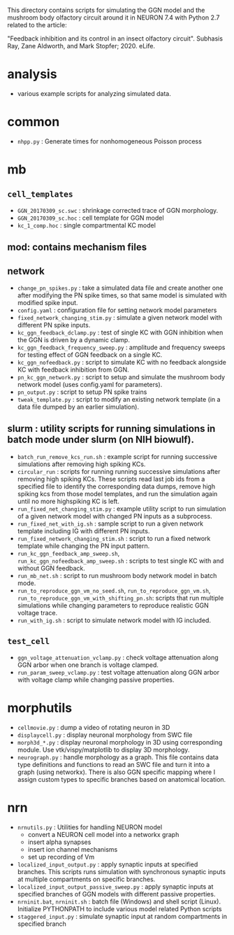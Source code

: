
This directory contains scripts for simulating the GGN model and the
mushroom body olfactory circuit around it in NEURON 7.4 with Python
2.7 related to the article:

"Feedback inhibition and its control in an insect olfactory circuit".
Subhasis Ray, Zane Aldworth, and Mark Stopfer; 2020. eLife.


<a id="org313face"></a>

# analysis

-   various example scripts for analyzing simulated data.


<a id="org1af6577"></a>

# common

-   `nhpp.py` : Generate times for nonhomogeneous Poisson process


<a id="orge9319ec"></a>

# mb


<a id="org14bb4c0"></a>

## `cell_templates`

-   `GGN_20170309_sc.swc` : shrinkage corrected trace of GGN morphology.
-   `GGN_20170309_sc.hoc` : cell template for GGN model
-   `kc_1_comp.hoc` : single compartmental KC model


<a id="org6ea2f46"></a>

## mod: contains mechanism files


<a id="orgb25354e"></a>

## network

-   `change_pn_spikes.py` : take a simulated data file and create
    another one after modifying the PN spike times, so that same model
    is simulated with modified spike input.
-   `config.yaml` : configuration file for setting network model
    parameters
-   `fixed_network_changing_stim.py` : simulate a given network model
    with different PN spike inputs.
-   `kc_ggn_feedback_dclamp.py` : test of single KC with GGN
    inhibition when the GGN is driven by a dynamic clamp.
-   `kc_ggn_feedback_frequency_sweep.py` : amplitude and frequency
    sweeps for testing effect of GGN feedback on a single KC.
-   `kc_ggn_nofeedback.py` : script to simulate KC with no feedback
    alongside KC with feedback inhibition from GGN.
-   `pn_kc_ggn_network.py` : script to setup and simulate the mushroom
    body network model (uses config.yaml for parameters).
-   `pn_output.py` : script to setup PN spike trains
-   `tweak_template.py` : script to modify an existing network
    template (in a data file dumped by an earlier simulation).


<a id="orgd3fb948"></a>

## slurm : utility scripts for running simulations in batch mode under slurm (on NIH biowulf).

-   `batch_run_remove_kcs_run.sh` : example script for running successive
    simulations after removing high spiking KCs.
-   `circular_run` : scripts for running running successive simulations
    after removing high spiking KCs. These scripts read last job ids
    from a specified file to identify the corresponding data dumps,
    remove high spiking kcs from those model templates, and run the
    simulation again until no more highspiking KC is left.
-   `run_fixed_net_changing_stim.py` : example utility script to run
    simulation of a given network model with changed PN inputs as a
    subprocess.
-   `run_fixed_net_with_ig.sh` : sample script to run a given network
    template including IG with different PN inputs.
-   `run_fixed_network_changing_stim.sh` : script to run a fixed network
    template while changing the PN input pattern.
-   `run_kc_ggn_feedback_amp_sweep.sh`,
    `run_kc_ggn_nofeedback_amp_sweep.sh` : scripts to test single KC with
    and without GGN feedback.
-   `run_mb_net.sh` : script to run mushroom body network model in batch mode.
-   `run_to_reproduce_ggn_vm_no_seed.sh`, `run_to_reproduce_ggn_vm.sh`,
    `run_to_reproduce_ggn_vm_with_shifting_pn.sh`: scripts that run
    multiple simulations while changing parameters to reproduce
    realistic GGN voltage trace.
-   `run_with_ig.sh` : script to simulate network model with IG
    included.


<a id="orgb2d4314"></a>

## `test_cell`

-   `ggn_voltage_attenuation_vclamp.py` : check voltage attenuation
    along GGN arbor when one branch is voltage clamped.
-   `run_param_sweep_vclamp.py` : test voltage attenuation along GGN
    arbor with voltage clamp while changing passive properties.


<a id="org470dd85"></a>

# morphutils

-   `cellmovie.py` : dump a video of rotating neuron in 3D
-   `displaycell.py` : display neuronal morphology from SWC file
-   `morph3d_*.py` : display neuronal morphology in 3D using
    corresponding module.  Use vtk/vispy/matplotlib to display 3D
    morphology.
-   `neurograph.py` : handle morphology as a graph.  This file contains
    data type definitions and functions to read an SWC file and turn
    it into a graph (using networkx).  There is also GGN specific
    mapping where I assign custom types to specific branches based on
    anatomical location.


<a id="org39f5aa9"></a>

# nrn

-   `nrnutils.py` : Utilities for handling NEURON model
    -   convert a NEURON cell model into a networkx graph
    -   insert alpha synapses
    -   insert ion channel mechanisms
    -   set up recording of Vm
-   `localized_input_output.py` : apply synaptic inputs at specified
    branches.  This scripts runs simulation with synchronous synaptic
    inputs at multiple compartments on specific branches.
-   `localized_input_output_passive_sweep.py` : apply synaptic inputs at
    specified branches of GGN models with different passive
    properties.
-   `nrninit.bat`, `nrninit.sh` : batch file (Windows) and shell script
    (Linux).  Initialize PYTHONPATH to include various model related
    Python scripts
-   `staggered_input.py` : simulate synaptic input at random
    compartments in specified branch
